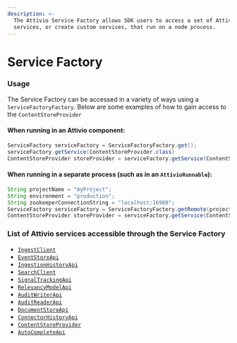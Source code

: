 ```yaml
---
description: >-
  The Attivio Service Factory allows SDK users to access a set of Attivio
  services, or create custom services, that run on a node process.
---
```


# Service Factory

### Usage

The Service Factory can be accessed in a variety of ways using a `ServiceFactoryFactory`. Below are some examples of how to gain access to the `ContentStoreProvider`

#### When running in an Attivio component:

```java
ServiceFactory serviceFactory = ServiceFactoryFactory.get();
serviceFactory.getService(ContentStoreProvider.class)
ContentStoreProvider storeProvider = serviceFactory.getService(ContentStoreProvider.class)
```

#### When running in a separate process \(such as in an `AttivioRunnable`\):

```java
String projectName = "myProject";
String environment = "production";
String zookeeperConnectionString = "localhost:16980";
ServiceFactory serviceFactory = ServiceFactoryFactory.getRemote(projectName, environment, zookeeperConnectionString);
ContentStoreProvider storeProvider = serviceFactory.getService(ContentStoreProvider.class)
```

### List of Attivio services accessible through the Service Factory

* [`IngestClient`](https://attivio.github.io/sdk-5.5-javadoc/com/attivio/sdk/client/IngestClient.html)
* [`EventStoreApi`](https://attivio.github.io/sdk-5.5-javadoc/com/attivio/sdk/client/EventStoreApi.html)
* [`IngestionHistoryApi`](https://attivio.github.io/sdk-5.5-javadoc/com/attivio/sdk/client/IngestionHistoryApi.html)
* [`SearchClient`](https://attivio.github.io/sdk-5.5-javadoc/com/attivio/sdk/client/SearchClient.html)
* [`SignalTrackingApi`](https://attivio.github.io/sdk-5.5-javadoc/com/attivio/sdk/client/SignalTrackingApi.html)
* [`RelevancyModelApi`](https://attivio.github.io/sdk-5.5-javadoc/com/attivio/sdk/client/RelevancyModelApi.html)
* [`AuditWriterApi`](https://attivio.github.io/sdk-5.5-javadoc/com/attivio/sdk/client/audit/AuditWriterApi.html)
* [`AuditReaderApi`](https://attivio.github.io/sdk-5.5-javadoc/com/attivio/sdk/client/audit/AuditReaderApi.html)
* [`DocumentStoreApi`](https://attivio.github.io/sdk-5.5-javadoc/com/attivio/sdk/client/DocumentStoreApi.html)
* [`ConnectorHistoryApi`](https://attivio.github.io/sdk-5.5-javadoc/com/attivio/sdk/client/ConnectorHistoryApi.html)
* [`ContentStoreProvider`](https://attivio.github.io/sdk-5.5-javadoc/com/attivio/sdk/api/ContentStoreProvider.html)
* [`AutoCompleteApi`](https://attivio.github.io/sdk-5.5-javadoc/com/attivio/sdk/client/AutoCompleteApi.html)

